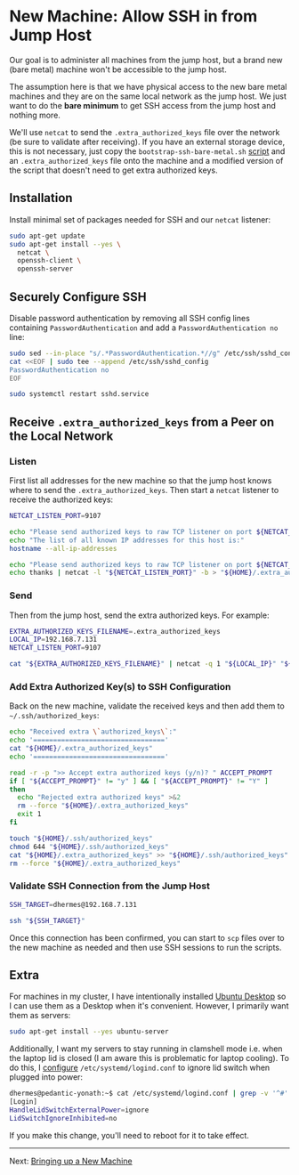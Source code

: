 # New Machine: Allow SSH in from Jump Host

Our goal is to administer all machines from the jump host, but a brand new
(bare metal) machine won't be accessible to the jump host.

The assumption here is that we have physical access to the new bare metal
machines and they are on the same local network as the jump host. We just want
to do the **bare minimum** to get SSH access from the jump host and nothing
more.

We'll use `netcat` to send the `.extra_authorized_keys` file over the network
(be sure to validate after receiving). If you have an external storage device,
this is not necessary, just copy the `bootstrap-ssh-bare-metal.sh` [script][1]
and an `.extra_authorized_keys` file onto the machine and a modified version
of the script that doesn't need to get extra authorized keys.

## Installation

Install minimal set of packages needed for SSH and our `netcat` listener:

```bash
sudo apt-get update
sudo apt-get install --yes \
  netcat \
  openssh-client \
  openssh-server
```

## Securely Configure SSH

Disable password authentication by removing all SSH config lines containing
`PasswordAuthentication` and add a `PasswordAuthentication no` line:

```bash
sudo sed --in-place "s/.*PasswordAuthentication.*//g" /etc/ssh/sshd_config
cat <<EOF | sudo tee --append /etc/ssh/sshd_config
PasswordAuthentication no
EOF

sudo systemctl restart sshd.service
```

## Receive `.extra_authorized_keys` from a Peer on the Local Network

### Listen

First list all addresses for the new machine so that the jump host knows
where to send the `.extra_authorized_keys`. Then start a `netcat` listener
to receive the authorized keys:

```bash
NETCAT_LISTEN_PORT=9107

echo "Please send authorized keys to raw TCP listener on port ${NETCAT_LISTEN_PORT}"
echo "The list of all known IP addresses for this host is:"
hostname --all-ip-addresses

echo "Please send authorized keys to raw TCP listener on port ${NETCAT_LISTEN_PORT}"
echo thanks | netcat -l "${NETCAT_LISTEN_PORT}" -b > "${HOME}/.extra_authorized_keys"
```

### Send

Then from the jump host, send the extra authorized keys. For example:

```bash
EXTRA_AUTHORIZED_KEYS_FILENAME=.extra_authorized_keys
LOCAL_IP=192.168.7.131
NETCAT_LISTEN_PORT=9107

cat "${EXTRA_AUTHORIZED_KEYS_FILENAME}" | netcat -q 1 "${LOCAL_IP}" "${NETCAT_LISTEN_PORT}"
```

### Add Extra Authorized Key(s) to SSH Configuration

Back on the new machine, validate the received keys and then add them to
`~/.ssh/authorized_keys`:

```bash
echo "Received extra \`authorized_keys\`:"
echo '================================='
cat "${HOME}/.extra_authorized_keys"
echo '================================='

read -r -p ">> Accept extra authorized keys (y/n)? " ACCEPT_PROMPT
if [ "${ACCEPT_PROMPT}" != "y" ] && [ "${ACCEPT_PROMPT}" != "Y" ]
then
  echo "Rejected extra authorized keys" >&2
  rm --force "${HOME}/.extra_authorized_keys"
  exit 1
fi

touch "${HOME}/.ssh/authorized_keys"
chmod 644 "${HOME}/.ssh/authorized_keys"
cat "${HOME}/.extra_authorized_keys" >> "${HOME}/.ssh/authorized_keys"
rm --force "${HOME}/.extra_authorized_keys"
```

### Validate SSH Connection from the Jump Host

```bash
SSH_TARGET=dhermes@192.168.7.131

ssh "${SSH_TARGET}"
```

Once this connection has been confirmed, you can start to `scp` files over
to the new machine as needed and then use SSH sessions to run the scripts.

## Extra

For machines in my cluster, I have intentionally installed [Ubuntu Desktop][3]
so I can use them as a Desktop when it's convenient. However, I primarily
want them as servers:

```bash
sudo apt-get install --yes ubuntu-server
```

Additionally, I want my servers to stay running in clamshell mode i.e. when
the laptop lid is closed (I am aware this is problematic for laptop cooling).
To do this, I [configure][4] `/etc/systemd/logind.conf` to ignore lid
switch when plugged into power:

```bash
dhermes@pedantic-yonath:~$ cat /etc/systemd/logind.conf | grep -v '^#' | grep -v '^$'
[Login]
HandleLidSwitchExternalPower=ignore
LidSwitchIgnoreInhibited=no
```

If you make this change, you'll need to reboot for it to take effect.

---

Next: [Bringing up a New Machine][2]

[1]: _bin/bootstrap-ssh-bare-metal.sh
[2]: 05-new-machine.md
[3]: https://ubuntu.com/download/desktop/thank-you?version=20.04.3&architecture=amd64
[4]: https://askubuntu.com/a/594417/439339
